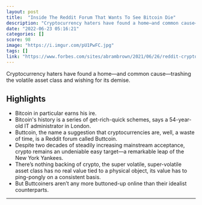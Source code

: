 ```yaml
---
layout: post
title:  "Inside The Reddit Forum That Wants To See Bitcoin Die"
description: "Cryptocurrency haters have found a home—and common cause—trashing the volatile asset class and wishing for its demise."
date: "2022-06-23 05:16:21"
categories: []
score: 98
image: "https://i.imgur.com/pU1PwFC.jpg"
tags: []
link: "https://www.forbes.com/sites/abrambrown/2021/06/26/reddit-cryptocurrency-bitcoin-social-media/?sh=43b58ef621f8"
---
```


Cryptocurrency haters have found a home—and common cause—trashing the volatile asset class and wishing for its demise.

## Highlights

- Bitcoin in particular earns his ire.
- Bitcoin's history is a series of get-rich-quick schemes, says a 54-year-old IT administrator in London.
- Buttcoin, the name a suggestion that cryptocurrencies are, well, a waste of time, is a Reddit forum called Buttcoin.
- Despite two decades of steadily increasing mainstream acceptance, crypto remains an undeniable easy target—a remarkable leap of the New York Yankees.
- There’s nothing backing of crypto, the super volatile, super-volatile asset class has no real value tied to a physical object, its value has to ping-pongly on a consistent basis.
- But Buttcoiners aren’t any more buttoned-up online than their idealist counterparts.

---
